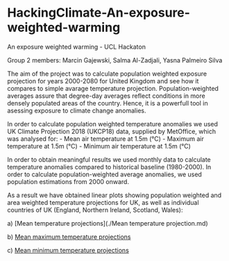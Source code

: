 # HackingClimate-An-exposure-weighted-warming

An exposure weighted warming - UCL Hackaton

Group 2 members: Marcin Gajewski, Salma Al-Zadjali, Yasna Palmeiro Silva

The aim of the project was to calculate population weighted exposure projection for years 2000-2080 for United Kingdom and see how it compares to simple avarage temperature projection. 
Population-weighted averages assure that degree-day averages reflect conditions in more densely populated areas of the country. Hence, it is a powerfull tool in asessing exposure to climate change anomalies. 

In order to calculate population weighted temperature anomalies we used UK Climate Projection 2018 (UKCP18) data, supplied by MetOffice, which was analysed for: 
       - Mean air temperature at 1.5m (°C)
       - Maximum air temperature at 1.5m (°C)
       - Minimum air temperature at 1.5m (°C)
       
In order to obtain meaningful results we used monthly data to calculate temperature anomalies compared to historical baseline (1980-2000). 
In order to calculate population-weighted average anomalies, we used population estimations from 2000 onward.

As a result we have obtained linear plots showing population weighted and area weighted temperature projections for UK, as well as individual countries of UK (England, Northern Ireland, Scotland, Wales):

a) [Mean temperature projections](./Mean temperature projection.md)

b) [Mean maximum temperature projections]()

c) [Mean minimum temperature projections]()
